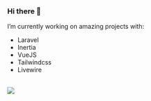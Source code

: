 ### Hi there 👋

I’m currently working on amazing projects with:

- Laravel
- Inertia
- VueJS
- Tailwindcss
- Livewire

<br>

<img src="https://skillicons.dev/icons?i=git,html,css,sass,tailwindcss,js,vuejs,nuxtjs,vite,php,laravel,go,mysql,docker,linux,aws" />
